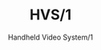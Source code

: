 ---
index: 1
thumb: "HVS1.png"
title: "HVS/1"
subtitle: "Handheld Video System/1"
description: "A small TV designed to fit a RPi Zero and a 3.5 inch display."
thingiverse: "https://www.thingiverse.com/thing:7015122"
credits: ""
filename: "HVS1"
---